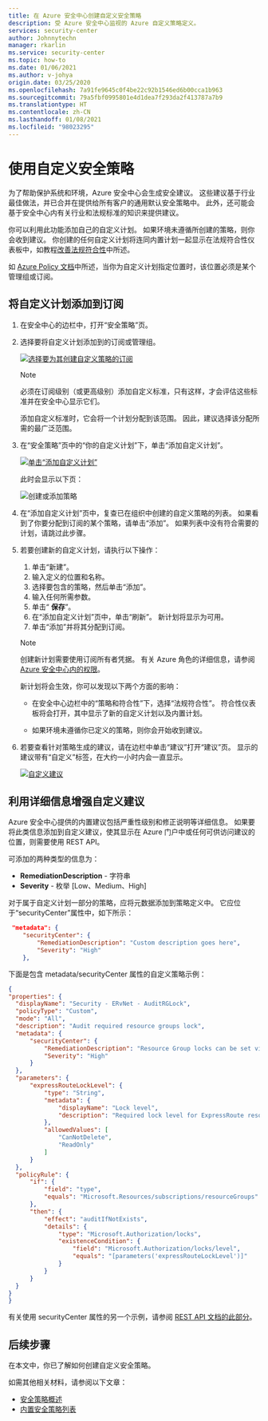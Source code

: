 ```yaml
---
title: 在 Azure 安全中心创建自定义安全策略
description: 受 Azure 安全中心监视的 Azure 自定义策略定义。
services: security-center
author: Johnnytechn
manager: rkarlin
ms.service: security-center
ms.topic: how-to
ms.date: 01/06/2021
ms.author: v-johya
origin.date: 03/25/2020
ms.openlocfilehash: 7a91fe9645c0f4be22c92b1546ed6b00cca1b963
ms.sourcegitcommit: 79a5fbf0995801e4d1dea7f293da2f413787a7b9
ms.translationtype: HT
ms.contentlocale: zh-CN
ms.lasthandoff: 01/08/2021
ms.locfileid: "98023295"
---
```

# <a name="using-custom-security-policies"></a>使用自定义安全策略

为了帮助保护系统和环境，Azure 安全中心会生成安全建议。 这些建议基于行业最佳做法，并已合并在提供给所有客户的通用默认安全策略中。 此外，还可能会基于安全中心内有关行业和法规标准的知识来提供建议。

你可以利用此功能添加自己的自定义计划。 如果环境未遵循所创建的策略，则你会收到建议。 你创建的任何自定义计划将连同内置计划一起显示在法规符合性仪表板中，如教程[改善法规符合性](security-center-compliance-dashboard.md)中所述。

如 [Azure Policy 文档](../governance/policy/concepts/definition-structure.md#definition-location)中所述，当你为自定义计划指定位置时，该位置必须是某个管理组或订阅。 

## <a name="to-add-a-custom-initiative-to-your-subscription"></a>将自定义计划添加到订阅 

1. 在安全中心的边栏中，打开“安全策略”页。

1. 选择要将自定义计划添加到的订阅或管理组。

    [![选择要为其创建自定义策略的订阅](./media/custom-security-policies/custom-policy-selecting-a-subscription.png)](./media/custom-security-policies/custom-policy-selecting-a-subscription.png#lightbox)

    > [!NOTE]
    > 必须在订阅级别（或更高级别）添加自定义标准，只有这样，才会评估这些标准并在安全中心显示它们。 
    >
    > 添加自定义标准时，它会将一个计划分配到该范围。 因此，建议选择该分配所需的最广泛范围。

1. 在“安全策略”页中的“你的自定义计划”下，单击“添加自定义计划”。

    [![单击“添加自定义计划”](./media/custom-security-policies/custom-policy-add-initiative.png)](./media/custom-security-policies/custom-policy-add-initiative.png#lightbox)

    此时会显示以下页：

    ![创建或添加策略](./media/custom-security-policies/create-or-add-custom-policy.png)

1. 在“添加自定义计划”页中，复查已在组织中创建的自定义策略的列表。 如果看到了你要分配到订阅的某个策略，请单击“添加”。 如果列表中没有符合需要的计划，请跳过此步骤。

1. 若要创建新的自定义计划，请执行以下操作：

    1. 单击“新建”。
    1. 输入定义的位置和名称。
    1. 选择要包含的策略，然后单击“添加”。
    1. 输入任何所需参数。
    1. 单击“ **保存**”。
    1. 在“添加自定义计划”页中，单击“刷新”。 新计划将显示为可用。
    1. 单击“添加”并将其分配到订阅。

    > [!NOTE]
    > 创建新计划需要使用订阅所有者凭据。 有关 Azure 角色的详细信息，请参阅 [Azure 安全中心内的权限](security-center-permissions.md)。

    新计划将会生效，你可以发现以下两个方面的影响：

    * 在安全中心边栏中的“策略和符合性”下，选择“法规符合性”。 符合性仪表板将会打开，其中显示了新的自定义计划以及内置计划。
    
    * 如果环境未遵循你已定义的策略，则你会开始收到建议。

1. 若要查看针对策略生成的建议，请在边栏中单击“建议”打开“建议”页。 显示的建议带有“自定义”标签，在大约一小时内会一直显示。

    [![自定义建议](./media/custom-security-policies/custom-policy-recommendations.png)](./media/custom-security-policies/custom-policy-recommendations-in-context.png#lightbox)

## <a name="enhance-your-custom-recommendations-with-detailed-information"></a>利用详细信息增强自定义建议

Azure 安全中心提供的内置建议包括严重性级别和修正说明等详细信息。 如果要将此类信息添加到自定义建议，使其显示在 Azure 门户中或任何可供访问建议的位置，则需要使用 REST API。 

可添加的两种类型的信息为：

- **RemediationDescription** - 字符串
- **Severity** - 枚举 [Low、Medium、High]

对于属于自定义计划一部分的策略，应将元数据添加到策略定义中。 它应位于“securityCenter”属性中，如下所示：

```json
 "metadata": {
    "securityCenter": {
        "RemediationDescription": "Custom description goes here",
        "Severity": "High"
    },
```

下面是包含 metadata/securityCenter 属性的自定义策略示例：

  ```json
  {
"properties": {
    "displayName": "Security - ERvNet - AuditRGLock",
    "policyType": "Custom",
    "mode": "All",
    "description": "Audit required resource groups lock",
    "metadata": {
        "securityCenter": {
            "RemediationDescription": "Resource Group locks can be set via Azure Portal -> Resource Group -> Locks",
            "Severity": "High"
        }
    },
    "parameters": {
        "expressRouteLockLevel": {
            "type": "String",
            "metadata": {
                "displayName": "Lock level",
                "description": "Required lock level for ExpressRoute resource groups."
            },
            "allowedValues": [
                "CanNotDelete",
                "ReadOnly"
            ]
        }
    },
    "policyRule": {
        "if": {
            "field": "type",
            "equals": "Microsoft.Resources/subscriptions/resourceGroups"
        },
        "then": {
            "effect": "auditIfNotExists",
            "details": {
                "type": "Microsoft.Authorization/locks",
                "existenceCondition": {
                    "field": "Microsoft.Authorization/locks/level",
                    "equals": "[parameters('expressRouteLockLevel')]"
                }
            }
        }
    }
}
}
  ```

有关使用 securityCenter 属性的另一个示例，请参阅 [REST API 文档的此部分](https://docs.microsoft.com/rest/api/securitycenter/assessmentsmetadata/createinsubscription#examples)。


## <a name="next-steps"></a>后续步骤

在本文中，你已了解如何创建自定义安全策略。 

如需其他相关材料，请参阅以下文章： 

- [安全策略概述](tutorial-security-policy.md)
- [内置安全策略列表](./policy-reference.md)

